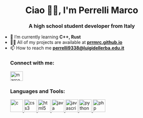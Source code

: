 <h1 align="center">Ciao 🙋‍♂️, I'm Perrelli Marco</h1> <h3 align="center">A high school student developer from Italy</h3> 

- 🌱 I’m currently learning **C++, Rust** 
- 👨‍💻 All of my projects are available at **<a href="https://bit.ly/3XnFxXB">prrmrc.github.io</a>** 
- 📫 How to reach me **perrelli9338@luigidellerba.edu.it** <h3 align="left">Connect with me:</h3> <p align="left"> <a href="https://bit.ly/3XhAAiR" target="blank"><img align="center" src="https://bit.ly/3D17hZI" alt="marco.perrelli" height="30" width="40" /></a> </p> <h3 align="left">Languages and Tools:</h3> <p align="left"> <a href="https://bit.ly/3XFLXAY" target="_blank" rel="noreferrer"> <img src="https://bit.ly/3XrEAxp" alt="c" width="40" height="40"/> </a> <a href="https://bit.ly/3R0otEE" target="_blank" rel="noreferrer"> <img src="https://bit.ly/3GVFsmN" alt="css3" width="40" height="40"/> </a> <a href="https://bit.ly/3iZhEq2" target="_blank" rel="noreferrer"> <img src="https://bit.ly/3Woy09E" alt="html5" width="40" height="40"/> </a> <a href="https://www.java.com" target="_blank" rel="noreferrer"> <img src="https://bit.ly/3XAUqW6" alt="java" width="40" height="40"/> </a> <a href="https://mzl.la/3HkrWKS" target="_blank" rel="noreferrer"> <img src="https://bit.ly/3J1Y2ME" alt="javascript" width="40" height="40"/> </a> <a href="https://bit.ly/3kou3UR" target="_blank" rel="noreferrer"> <img src="https://bit.ly/3IYZa3B" alt="python" width="40" height="40"/> </a> <a href="https://www.php.net" target="_blank" rel="noreferrer"> <img src="https://bit.ly/3WqVESA" alt="php" width="40" height="40"/> </a> </p>
